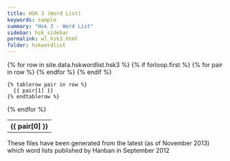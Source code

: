 ```yaml
---
title: HSK 3 (Word List)
keywords: sample
summary: "Hsk 3 - Word List"
sidebar: hsk_sidebar
permalink: wl_hsk3.html
folder: hskwordlist
---
```


<table>
  {% for row in site.data.hskwordlist.hsk3 %}
    {% if forloop.first %}
    <tr>
      {% for pair in row %}
        <th>{{ pair[0] }}</th>
      {% endfor %}
    </tr>
    {% endif %}

    {% tablerow pair in row %}
      {{ pair[1] }}
    {% endtablerow %}
  {% endfor %}
</table>

<p>These files have been generated from the latest (as of November 2013) which word lists published by Hanban in September 2012</p>
